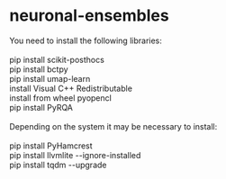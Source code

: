 # neuronal-ensembles

You need to install the following libraries:<br />
<br />
pip install scikit-posthocs<br />
pip install bctpy<br />
pip install umap-learn<br />
install Visual C++ Redistributable<br />
install from wheel pyopencl<br />
pip install PyRQA<br />
<br />
Depending on the system it may be necessary to install:<br />
<br />
pip install PyHamcrest<br />
pip install llvmlite --ignore-installed<br />
pip install tqdm --upgrade<br />
